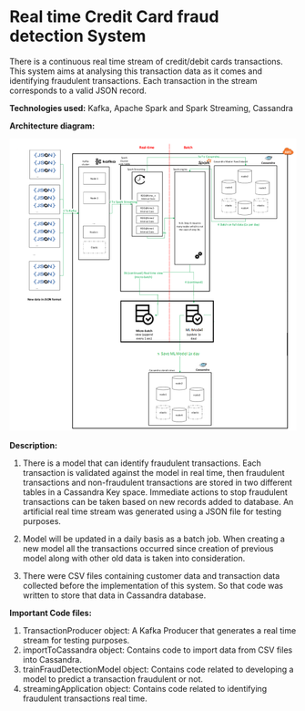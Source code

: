 # Real time Credit Card fraud detection System

There is a continuous real time stream of credit/debit cards transactions. This system aims at analysing this transaction data as it comes and identifying fraudulent transactions. Each transaction in the stream corresponds to a valid JSON record.

**Technologies used:** Kafka, Apache Spark and Spark Streaming, Cassandra

**Architecture diagram:**

![](architecture.png)

**Description:**

1. There is a model that can identify fraudulent transactions. Each transaction is validated against the model in real time, then fraudulent transactions and non-fraudulent transactions are stored in two different tables in a Cassandra Key space. Immediate actions to stop fraudulent transactions can be taken based on new records added to database. An artificial real time stream was generated using a JSON file for testing purposes.

1. Model will be updated in a daily basis as a batch job. When creating a new model all the transactions occurred since creation of previous model along with other old data is taken into consideration.

1. There were CSV files containing customer data and transaction data collected before the implementation of this system. So that code was written to store that data in Cassandra database.

**Important Code files:**

1. TransactionProducer object: A Kafka Producer that generates a real time stream for testing purposes.
2. importToCassandra object:  Contains code to import data from CSV files into Cassandra.
3. trainFraudDetectionModel object: Contains code related to developing a model to predict a transaction fraudulent or not.
4. streamingApplication object: Contains code related to identifying fraudulent transactions real time.
